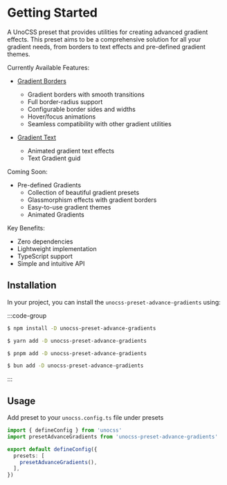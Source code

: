 # Getting Started

A UnoCSS preset that provides utilities for creating advanced gradient effects. This preset aims to be a comprehensive solution for all your gradient needs, from borders to text effects and pre-defined gradient themes.

Currently Available Features:

- [Gradient Borders](./border/getting-started.md)

  - Gradient borders with smooth transitions
  - Full border-radius support
  - Configurable border sides and widths
  - Hover/focus animations
  - Seamless compatibility with other gradient utilities

- [Gradient Text](./text/getting-started.md)

  - Animated gradient text effects
  - Text Gradient guid

Coming Soon:

- Pre-defined Gradients
  - Collection of beautiful gradient presets
  - Glassmorphism effects with gradient borders
  - Easy-to-use gradient themes
  - Animated Gradients

Key Benefits:

- Zero dependencies
- Lightweight implementation
- TypeScript support
- Simple and intuitive API

## Installation

In your project, you can install the `unocss-preset-advance-gradients` using:

:::code-group

```Bash [npm]
$ npm install -D unocss-preset-advance-gradients
```

```Bash [yarn]
$ yarn add -D unocss-preset-advance-gradients
```

```Bash [pnpm]
$ pnpm add -D unocss-preset-advance-gradients
```

```Bash [bun]
$ bun add -D unocss-preset-advance-gradients
```

:::

## Usage

Add preset to your `unocss.config.ts` file under presets

```Typescript
import { defineConfig } from 'unocss'
import presetAdvanceGradients from 'unocss-preset-advance-gradients'

export default defineConfig({
  presets: [
    presetAdvanceGradients(),
  ],
})
```
